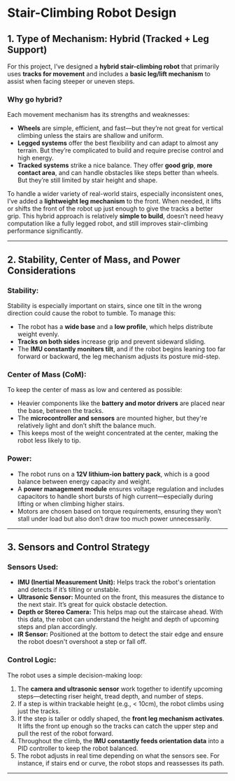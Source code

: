# **Stair-Climbing Robot Design**

## **1. Type of Mechanism: Hybrid (Tracked + Leg Support)**

For this project, I’ve designed a **hybrid stair-climbing robot** that primarily uses **tracks for movement** and includes a **basic leg/lift mechanism** to assist when facing steeper or uneven steps.

### **Why go hybrid?**

Each movement mechanism has its strengths and weaknesses:

- **Wheels** are simple, efficient, and fast—but they’re not great for vertical climbing unless the stairs are shallow and uniform.
- **Legged systems** offer the best flexibility and can adapt to almost any terrain. But they’re complicated to build and require precise control and high energy.
- **Tracked systems** strike a nice balance. They offer **good grip**, **more contact area**, and can handle obstacles like steps better than wheels. But they’re still limited by stair height and shape.

To handle a wider variety of real-world stairs, especially inconsistent ones, I’ve added a **lightweight leg mechanism** to the front. When needed, it lifts or shifts the front of the robot up just enough to give the tracks a better grip. This hybrid approach is relatively **simple to build**, doesn’t need heavy computation like a fully legged robot, and still improves stair-climbing performance significantly.

---

## **2. Stability, Center of Mass, and Power Considerations**

### **Stability:**
Stability is especially important on stairs, since one tilt in the wrong direction could cause the robot to tumble. To manage this:
- The robot has a **wide base** and a **low profile**, which helps distribute weight evenly.
- **Tracks on both sides** increase grip and prevent sideward sliding.
- The **IMU constantly monitors tilt**, and if the robot begins leaning too far forward or backward, the leg mechanism adjusts its posture mid-step.

### **Center of Mass (CoM):**
To keep the center of mass as low and centered as possible:
- Heavier components like the **battery and motor drivers** are placed near the base, between the tracks.
- The **microcontroller and sensors** are mounted higher, but they're relatively light and don’t shift the balance much.
- This keeps most of the weight concentrated at the center, making the robot less likely to tip.

### **Power:**
- The robot runs on a **12V lithium-ion battery pack**, which is a good balance between energy capacity and weight.
- A **power management module** ensures voltage regulation and includes capacitors to handle short bursts of high current—especially during lifting or when climbing higher stairs.
- Motors are chosen based on torque requirements, ensuring they won’t stall under load but also don’t draw too much power unnecessarily.

---

## **3. Sensors and Control Strategy**

### **Sensors Used:**
- **IMU (Inertial Measurement Unit):** Helps track the robot's orientation and detects if it’s tilting or unstable.
- **Ultrasonic Sensor:** Mounted on the front, this measures the distance to the next stair. It’s great for quick obstacle detection.
- **Depth or Stereo Camera:** This helps map out the staircase ahead. With this data, the robot can understand the height and depth of upcoming steps and plan accordingly.
- **IR Sensor:** Positioned at the bottom to detect the stair edge and ensure the robot doesn't overshoot a step or fall off.

### **Control Logic:**
The robot uses a simple decision-making loop:
1. The **camera and ultrasonic sensor** work together to identify upcoming steps—detecting riser height, tread depth, and number of steps.
2. If a step is within trackable height (e.g., < 10cm), the robot climbs using just the tracks.
3. If the step is taller or oddly shaped, the **front leg mechanism activates**. It lifts the front up enough so the tracks can catch the upper step and pull the rest of the robot forward.
4. Throughout the climb, the **IMU constantly feeds orientation data** into a PID controller to keep the robot balanced.
5. The robot adjusts in real time depending on what the sensors see. For instance, if stairs end or curve, the robot stops and reassesses its path.

---
